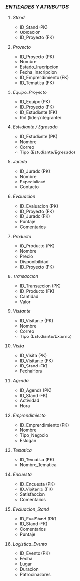 ###  *ENTIDADES Y ATRIBUTOS*

1. *Stand*

   * ID\_Stand (PK)
   * Ubicacion
   * ID\_Proyecto (FK)

2. *Proyecto*

   * ID\_Proyecto (PK)
   * Nombre
   * Estado\_Inscripcion
   * Fecha\_Inscripcion
   * ID\_Emprendimiento (FK)
   * ID\_Tematica (FK)

3. *Equipo\_Proyecto*

   * ID\_Equipo (PK)
   * ID\_Proyecto (FK)
   * ID\_Estudiante (FK)
   * Rol (líder/integrante)

4. *Estudiante / Egresado*

   * ID\_Estudiante (PK)
   * Nombre
   * Correo
   * Tipo (Estudiante/Egresado)

5. *Jurado*

   * ID\_Jurado (PK)
   * Nombre
   * Especialidad
   * Contacto

6. *Evaluacion*

   * ID\_Evaluacion (PK)
   * ID\_Proyecto (FK)
   * ID\_Jurado (FK)
   * Puntaje
   * Comentarios

7. *Producto*

   * ID\_Producto (PK)
   * Nombre
   * Precio
   * Disponibilidad
   * ID\_Proyecto (FK)

8. *Transaccion*

   * ID\_Transaccion (PK)
   * ID\_Producto (FK)
   * Cantidad
   * Valor

9. *Visitante*

   * ID\_Visitante (PK)
   * Nombre
   * Correo
   * Tipo (Estudiante/Externo)

10. *Visita*

    * ID\_Visita (PK)
    * ID\_Visitante (FK)
    * ID\_Stand (FK)
    * FechaHora

11. *Agenda*

    * ID\_Agenda (PK)
    * ID\_Stand (FK)
    * Actividad
    * Hora

12. *Emprendimiento*

    * ID\_Emprendimiento (PK)
    * Nombre
    * Tipo\_Negocio
    * Eslogan

13. *Tematica*

    * ID\_Tematica (PK)
    * Nombre\_Tematica

14. *Encuesta*

    * ID\_Encuesta (PK)
    * ID\_Visitante (FK)
    * Satisfaccion
    * Comentarios

15. *Evaluacion\_Stand*

    * ID\_EvalStand (PK)
    * ID\_Stand (FK)
    * Comentarios
    * Puntaje

16. *Logistica\_Evento*

    * ID\_Evento (PK)
    * Fecha
    * Lugar
    * Duracion
    * Patrocinadores
